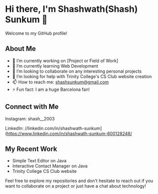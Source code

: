 # Hi there, I'm Shashwath(Shash) Sunkum 👋

Welcome to my GitHub profile!

## About Me

- 🔭 I’m currently working on [Project or Field of Work]
- 🌱 I’m currently learning Web Development
- 👯 I’m looking to collaborate on any interesting personal projects
- 🤔 I’m looking for help with Trinity College's CS Club website creation
- 📫 How to reach me: shashsunkum@gmail.com
- ⚡ Fun fact: I am a huge Barcelona fan!

## Connect with Me

Instagram: shash__2003

LinkedIn: //linkedin.com/in/shashwath-sunkum](https://www.linkedin.com/in/shashwath-sunkum-600128248/

## My Recent Work

- Simple Text Editor on Java
- Interactive Contact Manager on Java
- Trinity College CS Club website

Feel free to explore my repositories and don't hesitate to reach out if you want to collaborate on a project or just have a chat about technology!
